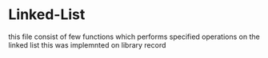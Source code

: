 # Linked-List
this file consist of few functions which performs specified operations on the linked list this was implemnted on library record

